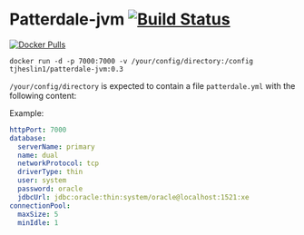 # Patterdale-jvm [![Build Status](https://travis-ci.org/tjheslin1/Patterdale-jvm.svg?branch=master)](https://travis-ci.org/tjheslin1/Patterdale-jvm)

[![Docker Pulls](https://img.shields.io/docker/pulls/tjheslin1/patterdale-jvm.svg?maxAge=604800)](https://hub.docker.com/r/tjheslin1/patterdale-jvm/)

`docker run -d -p 7000:7000 -v /your/config/directory:/config tjheslin1/patterdale-jvm:0.3`

`/your/config/directory` is expected to contain a file `patterdale.yml` with the following content:

Example:
```yml
httpPort: 7000
database:
  serverName: primary
  name: dual
  networkProtocol: tcp
  driverType: thin
  user: system
  password: oracle
  jdbcUrl: jdbc:oracle:thin:system/oracle@localhost:1521:xe
connectionPool:
  maxSize: 5
  minIdle: 1
```